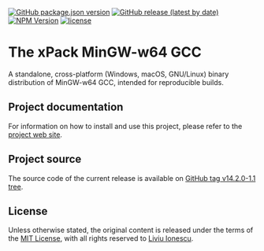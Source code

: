 [![GitHub package.json version](https://img.shields.io/github/package-json/v/xpack-dev-tools/mingw-w64-gcc-xpack)](https://github.com/xpack-dev-tools/mingw-w64-gcc-xpack/blob/xpack/package.json)
[![GitHub release (latest by date)](https://img.shields.io/github/v/release/xpack-dev-tools/mingw-w64-gcc-xpack)](https://github.com/xpack-dev-tools/mingw-w64-gcc-xpack/releases)
[![NPM Version](https://img.shields.io/npm/v/@xpack-dev-tools/mingw-w64-gcc?color=green)](https://www.npmjs.com/package/@xpack-dev-tools/mingw-w64-gcc/)
[![license](https://img.shields.io/github/license/xpack-dev-tools/mingw-w64-gcc-xpack)](https://github.com/xpack-dev-tools/mingw-w64-gcc-xpack/blob/xpack/LICENSE)

# The xPack MinGW-w64 GCC

A standalone, cross-platform (Windows, macOS, GNU/Linux) binary
distribution of MinGW-w64 GCC,
intended for reproducible builds.

## Project documentation

For information on how to install and use this project, please refer to the
[project web site](https://xpack-dev-tools.github.io/mingw-w64-gcc-xpack/).

## Project source

The source code of the current release is available on
[GitHub tag v14.2.0-1.1 tree](https://github.com/xpack-dev-tools/mingw-w64-gcc-xpack/tree/v14.2.0-1.1).

## License

Unless otherwise stated, the original content is released under the terms of the
[MIT License](https://opensource.org/licenses/mit/),
with all rights reserved to
[Liviu Ionescu](https://github.com/ilg-ul).
